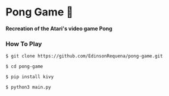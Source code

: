 # Pong Game 🚀

__Recreation of the Atari's video game Pong__

### How To Play

```
$ git clone https://github.com/EdinsonRequena/pong-game.git
```
```
$ cd pong-game
```

```
$ pip install kivy
```

```
$ python3 main.py
```

